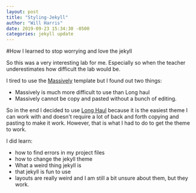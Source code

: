 ```yaml
---
layout: post
title: "Styling-Jekyll"
author: "Will Harris"
date: 2019-09-23 15:34:30 -0500
categories: jekyll update
---
```

#How I learned to stop worrying and love the jekyll

So this was a very interesting lab for me. Especially so when the teacher underestimates how difficult the lab would be.

I tired to use the [Massively](https://github.com/jekyllup/jekyll-theme-massively) template but I found out two things:
- Massively is much more difficult to use than Long haul
- Massively cannot be copy and pasted without a bunch of editing.

So in the end I decided to use [Long Haul](https://github.com/brianmaierjr/long-haul) because it is the easiest theme I can work with and doesn't require a lot of back and forth copying and pasting to make it work. However, that is what I had to do to get the theme to work.

I did learn:
- how to find errors in my project files
- how to change the jekyll theme
- What a weird thing jekyll is
- that jekyll is fun to use
- layouts are really weird and I am still a bit unsure about them, but they work.
